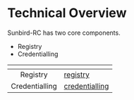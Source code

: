 # Technical Overview

Sunbird-RC has two core components.&#x20;

* Registry
* Credentialling



<table data-card-size="large" data-view="cards" data-full-width="false"><thead><tr><th align="center"></th><th data-hidden data-card-target data-type="content-ref"></th></tr></thead><tbody><tr><td align="center">Registry</td><td><a href="registry/">registry</a></td></tr><tr><td align="center">Credentialling</td><td><a href="credentialling/">credentialling</a></td></tr></tbody></table>
